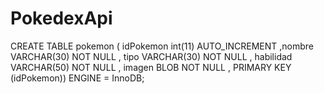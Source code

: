 # PokedexApi


CREATE TABLE pokemon ( idPokemon int(11) AUTO_INCREMENT ,nombre VARCHAR(30) NOT NULL , tipo VARCHAR(30) NOT NULL , habilidad VARCHAR(50) NOT NULL , imagen BLOB NOT NULL , PRIMARY KEY (idPokemon)) ENGINE = InnoDB;
